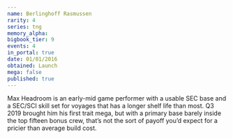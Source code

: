 ```yaml
---
name: Berlinghoff Rasmussen
rarity: 4
series: tng
memory_alpha:
bigbook_tier: 9
events: 4
in_portal: true
date: 01/01/2016
obtained: Launch
mega: false
published: true
---
```


Max Headroom is an early-mid game performer with a usable SEC base and a SEC/SCI skill set for voyages that has a longer shelf life than most. Q3 2019 brought him his first trait mega, but with a primary base barely inside the top fifteen bonus crew, that’s not the sort of payoff you’d expect for a pricier than average build cost.
